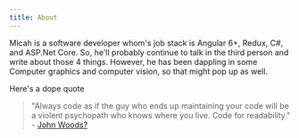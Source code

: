 ```yaml
---
title: About
---
```

Micah is a software developer whom's job stack is Angular 6+, Redux, C#, and ASP.Net Core. So, he'll probably continue to talk in the third person and write about those 4 things. However, he has been dappling in some Computer graphics and computer vision, so that might pop up as well.

Here's a dope quote

> "Always code as if the guy who ends up maintaining your code will be a violent psychopath who knows where you live. Code for readability." -  [John Woods?](https://stackoverflow.com/questions/876089/who-wrote-this-programing-saying-always-code-as-if-the-guy-who-ends-up-maintai)
